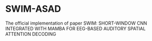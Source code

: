 # SWIM-ASAD
The official implementation of paper SWIM: SHORT-WINDOW CNN INTEGRATED WITH MAMBA FOR EEG-BASED AUDITORY SPATIAL ATTENTION DECODING
